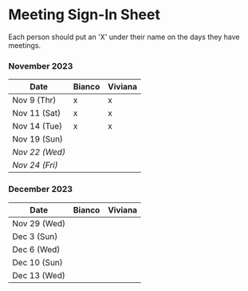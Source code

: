 # Meeting Sign-In Sheet

Each person should put an 'X' under their name on the days they have meetings.

### November 2023

| Date        | Bianco    | Viviana   | 
|-------------|-----------|-----------|
| Nov 9 (Thr) |     x     |     x     |           
| Nov 11 (Sat)|     x     |     x     |           
| Nov 14 (Tue)|     x     |     x     |           
| Nov 19 (Sun)|           |           |           
| *Nov 22 (Wed)* |       |           |           |  <!-- Skipped for Thanksgiving -->
| *Nov 24 (Fri)* |       |           |           |  <!-- Skipped for Thanksgiving -->

### December 2023

| Date        | Bianco    | Viviana   | 
|-------------|-----------|-----------|
| Nov 29 (Wed)|           |           |           
| Dec 3 (Sun) |           |           |           
| Dec 6 (Wed) |           |           |           
| Dec 10 (Sun)|           |           |           
| Dec 13 (Wed)|           |           |           